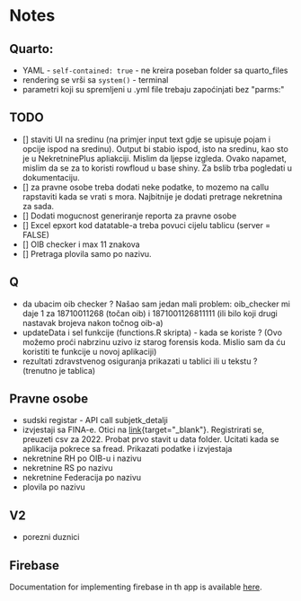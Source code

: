 # Notes

## Quarto:

-   YAML - `self-contained: true` - ne kreira poseban folder sa quarto_files
-   rendering se vrši sa `system()` - terminal
-   parametri koji su spremljeni u .yml file trebaju zapoćinjati bez "parms:"

## TODO

- [] staviti UI na sredinu (na primjer input text gdje se upisuje pojam i opcije ispod na sredinu). Output bi stabio ispod, isto na sredinu, kao sto je u NekretninePlus apliakciji. Mislim da ljepse izgleda. Ovako napamet, mislim da se za to koristi rowfloud u base shiny. Za bslib trba pogledati u dokumentaciju.
- [] za pravne osobe treba dodati neke podatke, to mozemo na callu rapstaviti kada se vrati s mora. Najbitnije je dodati pretrage nekretnina za sada.
- [] Dodati mogucnost generiranje reporta za pravne osobe
- [] Excel epxort kod datatable-a treba povuci cijelu tablicu (server = FALSE)
- [] OIB checker i max 11 znakova
- [] Pretraga plovila samo po nazivu.

## Q
- da ubacim oib checker ? Našao sam jedan mali problem:
oib_checker mi daje 1 za 18710011268 (točan oib) i 1871001126811111 (ili bilo koji drugi nastavak brojeva nakon točnog oib-a)
-   updateData i sel funkcije (functions.R skripta) - kada se koriste ? (Ovo možemo proći nabrzinu uzivo iz starog forensis koda. Mislio sam da ću koristiti te funkcije u novoj aplikaciji)
- rezultati zdravstvenog osiguranja prikazati u tablici ili u tekstu ? (trenutno je tablica)

## Pravne osobe
- sudski registar - API call subjetk_detalji
- izvjestaji sa FINA-e. Otici na [link](https://rgfi.fina.hr/JavnaObjava-web/jsp/prijavaKorisnika.jsp){target="_blank"}. Registrirati se, preuzeti csv za 2022. Probat prvo stavit u data folder. Ucitati kada se aplikacija pokrece sa fread. Prikazati podatke i izvjestaja
- nekretnine RH po OIB-u i nazivu
- nekretnine RS po nazivu
- nekretnine Federacija po nazivu
- plovila po nazivu

## V2
- porezni duznici

## Firebase

Documentation for implementing firebase in th app is available [here](https://firebase.john-coene.com/).
